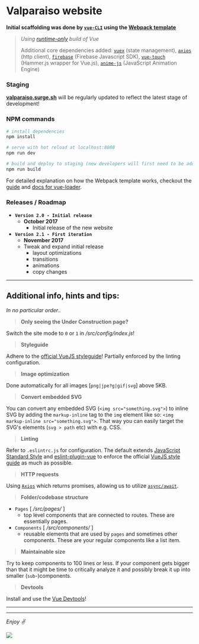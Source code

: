 # Valparaiso website

 **Initial scaffolding was done by [`vue-CLI`](https://github.com/vuejs/vue-cli) using the [Webpack template](https://github.com/vuejs-templates/webpack)**
>
> *Using [runtime-only](https://gist.github.com/anchal20/f2ac9807263e106c1308f7143df1cf09) build of Vue*
>
> Additional core dependencies added: [`vuex`](https://github.com/vuejs/vuex) (state management), [`axios`](https://github.com/mzabriskie/axios) (http client), [`firebase`](https://www.npmjs.com/package/firebase) (Firebase Javascript SDK), [`vue-touch`](https://github.com/vuejs/vue-touch/tree/next) (Hammer.js wrapper for Vue.js), [`anime-js`](https://github.com/juliangarnier/anime) (JavaScript Animation Engine)

### **Staging**

[**valparaiso.surge.sh**](http://valparaiso.surge.sh) will be regularly updated to reflect the latest stage of development! 

### **NPM commands**

``` bash
# install dependencies
npm install

# serve with hot reload at localhost:8080
npm run dev

# build and deploy to staging (new developers will first need to be added as collaborator to deploy to staging!)
npm run build
```

For detailed explanation on how the Webpack template works, checkout the [guide](http://vuejs-templates.github.io/webpack/) and [docs for vue-loader](http://vuejs.github.io/vue-loader).

### **Releases / Roadmap**

- **`Version 2.0 - Initial release`**
	- **October 2017**
		+ Initial release of the new website
- **`Version 2.1 - First iteration`**
	- **November 2017**
	- Tweak and expand initial release
		+ layout optimizations
		+ transitions
		+ animations
		+ copy changes
<!-- - **`Version 2.2 - Blog`**
	- **December/January 2017**
	- Introduce blog
		+ 1.0 version of blog
- **`Version 2.3 - PWA`**
	- **January/February 2017**
	- Convert site to a Progressive Web App
	- Expand and tweak blog features
- **`Version 2.5 - CMS`**
	- **April 2017**
	- Introduce a Content Management System
		+ Initial release of custom CMS -->

---
## **Additional info, hints and tips:**

_In no particular order.._

> **Only seeing the Under Construction page?**

Switch the site mode to `0` or `1` in _/src/config/index.js_!

> **Styleguide**

Adhere to the [official VueJS styleguide](https://vuejs.org/v2/style-guide/)! Partially enforced by the linting configuration.

> **Image optimization**

Done automatically for all images [`png|jpe?g|gif|svg`] above 5KB.

> **Convert embedded SVG**

You can convert any embedded SVG (`<img src="something.svg">`) to inline SVG by adding the `markup-inline` tag to the `img` element like so: `<img markup-inline src="something.svg">`. That way you can easily target the SVG's elements (`svg > path` etc) with e.g. CSS.

> **Linting**

Refer to `.eslintrc.js` for configuration. The default extends [JavaScript Standard Style](https://github.com/standard/standard/blob/master/docs/RULES-en.md) and [eslint-plugin-vue](https://github.com/vuejs/eslint-plugin-vue) to enforce the official [VueJS style guide](https://vuejs.org/v2/style-guide/) as much as possible.

> **HTTP requests**

Using [`Axios`](https://github.com/mzabriskie/axios) which returns promises, allowing us to utilize [`async/await`](https://hackernoon.com/6-reasons-why-javascripts-async-await-blows-promises-away-tutorial-c7ec10518dd9).

> **Folder/codebase structure**

- `Pages` [ _/src/pages/_ ]
	- top level components that are connected to routes. These are essentially pages.
- `Components` [ _/src/components/_ ]
	- reusable elements that are used by `pages` and sometimes other components. These are your regular components like a list item.

> **Maintainable size**

Try to keep components to 100 lines or less. If your component gets bigger than that it might be time to critically analyze it and possibly break it up into smaller (`sub`-)components.

> **Devtools**

Install and use the [Vue Devtools](https://github.com/vuejs/vue-devtools)!

---
---
_Enjoy ✌️_

![](https://i.imgur.com/apjyd3T.gif)
